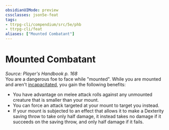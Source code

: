```yaml
---
obsidianUIMode: preview
cssclasses: json5e-feat
tags:
- ttrpg-cli/compendium/src/5e/phb
- ttrpg-cli/feat
aliases: ["Mounted Combatant"]
---
```

# Mounted Combatant
*Source: Player's Handbook p. 168*  
You are a dangerous foe to face while "mounted". While you are mounted and aren't [incapacitated](3-Mechanics/CLI/rules/conditions.md#Incapacitated), you gain the following benefits:

- You have advantage on melee attack rolls against any unmounted creature that is smaller than your mount.  
- You can force an attack targeted at your mount to target you instead.  
- If your mount is subjected to an effect that allows it to make a Dexterity saving throw to take only half damage, it instead takes no damage if it succeeds on the saving throw, and only half damage if it fails.